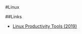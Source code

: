 #Linux

##Links

- [Linux Productivity Tools (2019)](https://www.usenix.org/sites/default/files/conference/protected-files/lisa19_maheshwari.pdf)
